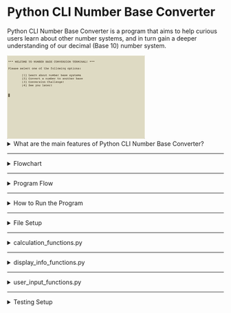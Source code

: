 # Python CLI Number Base Converter

<!-- INTRO SECTION -->
Python CLI Number Base Converter is a program that aims to help curious users learn about other number systems, and in turn gain a deeper understanding of our decimal (Base 10) number system. 

<img alt='terminal program walkthrough' src=./Images/BaseConverterGif.gif style='max-height: 200px'>

<!-- MAIN FEATURES -->

<details>

<summary>What are the main features of Python CLI Number Base Converter?</summary><br>

Users can choose from three main features of the program:

<img alt='terminal tutorial walkthrough' src=./Images/BaseExplanationGif.gif style='max-height: 200px'><br>
<text>
  Select and view various tuturials about numbers systems and the most common ones
</text><br><hr>
<img alt='terminal program walkthrough' src=./Images/BaseConverterGif.gif style='max-height: 200px'><br>
<text>
  Choose a number base and the program calculates any number into that base, with a detailed breakdown of the conversion
</text><br><hr>
<img alt='terminal program walkthrough' src=./Images/BaseChallengeGif.gif style='max-height: 200px'><br>
<text>
  Take a challenge where they select a number base, receive a random number in that base, and then attempt to convert it into decimal
</text><br>

</details>
<hr>

<!-- FLOWCHART -->

<details>
  
<summary>Flowchart</summary><br>
<img alt="App Flowchart" src =./Images/Base_Conversion_Flowchart.png >
  </details>
<hr>

<!-- PROGRAM FLOW -->

<details>
<summary>Program Flow</summary><br>
After running main.py, a user enters into the main program loop. The beginning of the loop will present them with four options:

<!-- PROGRAM FLOW OPTION 1 -->
<details style="padding-left: 20px">
<summary>1. View number base system text tutorials</summary>
User enters a loop with the option to select from a list of tutorials or return to the main menu. If a user selects one of the tutorials, that tutorial will be printed to the screen. The user is prompted to press 'enter' to return to the tutorial option menu. A user may continue to select and view from the list of tutorials until they choose the last option to return to the main menu.
<hr>
</details>

<!-- PROGRAM FLOW OPTION 2 -->
<details style="padding-left: 20px">
<summary>2. Program converts a chosen number from decimal to another system</summary>
User is given 2 options at the conversion menu:
<ul>
  <li>Select a number base in which to convert a number</li>
  <li>Return to main menu</li>
</ul>
If the user selects the first option, they are prompted to enter a number from 2 - 16 which will be the base to convert to. Users are then prompted to enter a number they wish to convert. The program will print incrementing numbers with equal value in both decimal and the chosen base number systems. Depending on the value of the number, these printed numbers will increment in greater intervals, so the program does not take more than five seconds to print the ascending values. The program will pause once the selected number is reached.

Here users have three options:
<ul>
  <li>Return to the main menu</li>
  <li>Return to the conversion menu and select another base and number</li>
  <li>Print a detailed breakdown of the digits and place values in the converted number. At this point, users can choose to return to either the conversion menu or the main menu
</ul>
<hr>
</details>

<!-- PROGRAM FLOW OPTION 3 -->
<details style="padding-left: 20px">
  <summary>3.User attempt to convert a random number from one base to decimal</summary>
  User enters the challenge loop. Here they have three options:
  <ul>
    <li>Return to main menu</li>
    <li>
      View their scores. This will print the number of correct responses, total responses, and percentage correct for each of the bases from 2 through 16, along with the number of total responses.
    </li>
    <li>
      Select a base to convert from. A random number is then printed and the program awaits the users response to convert that number from the selected base to decimal. The random number is selected from a higher range of numbers if the user has taken many challenges and responded correctly. After the user enter the response, they will be informed whether or not the answered correctly and receive a detailed breakdown of the number in the base that was selected. User scores are then updated and the user has the option to reenter the challenge loop or return to the main screen. 
    </li>
  </ul>
	<hr>
</details>

<!-- PROGRAM FLOW OPTION 4 -->
<details style="padding-left: 20px">
  <summary>4.Exit the loop and close the program</summary>
  Exit the program
</details>
</details>
<hr>

<!-- HOW TO RUN THE PROGRAM -->

<details>
<summary>How to Run the Program</summary><br>
In order to use Python CLI Number Base Converter, you will need to fork and clone this repository. Once you have done so, navigate to the root folder of the cloned directory and run the command 'python main.py'. This will start the program and enter the user into the main program loop.

As an alternative, you may also open the following Python Sandbox to run and edit the code.

<a href='https://pythonsandbox.dev/mbfgxoewl0ez'>Python CLI Number Base Converter sandbox</a>
</details>
<hr>

<!-- FILE SETUP -->
<details>
<summary>File Setup</summary>
<br>

<text>[1] main.py</text><br>
<em>-contains the main program loop</em><br>

<text>[2] calculation_functions.py</text><br>
<em>-contains functions that calculate number conversions and place values in number systems contains functions that calculate user scores and difficulty levels</em><br>

<text>[3] display_info_functions.py</text><br>
<em>-contains functions that interpolate values and files to be printed</em><br>

<text>[4] user_input_functions.py</text><br>
<em>-contains functions that handle user inputs and verify that they are valid</em><br>

<text>[5] prompts.py</text><br>
<em>-contains strings, often multiline, that will printed during the program, such as a list of menu options</em><br>

<text>[6] user_scores.json</text><br>
<em>-JSON file that contains all of the user's scores on the challenge section
potential for reconfiguration to store multiple users in the future</em><br>

<text>[7] Text_Files</text><br>
<em>-contains .txt files that are tutorials explaining number systems</em><br>

</details>
<hr>

<!-- CALCULATION FUNCTIONS -->

<details>
<summary>calculation_functions.py</summary><br>
<b>determine_place_values(num, num_system)</b><br>
<em>num = </em><text>Integer : number to convert</text><br>
<em>num_system = </em><text>Integer : number system base selected</text><br>
<em>returns - </em><text>Array of Integers : List of place values not greater than the number to convert, sorted from greatest to least</text><br>

<br>

<b>num_to_new_base(num, list_place_val)</b><br>
<em>num = </em><text>Integer : number to convert</text><br>
<em>list_place_val = </em><text>Array of Integers : number system base selected</text><br>
<em>returns - </em><text>String : Representation of number converted to new base less than ten</text><br>
<br>
<b>digit_greater_than_nine(num)</b><br>
<em>num = </em><text>Integer : number in range of 10 and 15</text><br>
<em>returns - </em><text>String : letter in range of 'A' and 'F'</text><br>

<br>

<b>num_to_new_base_greater_than_ten(num, list_place_val)</b><br>
<em>num = </em><text>Integer : number to convert</text><br>
<em>list_place_val = </em><text>Array of Integers : number system base selected</text><br>
<em>returns - </em><text>String : Representation of number converted to new base less than is greater than ten serves same purpose as num_to_new_base, but using number bases that including alpha characters</text><br>

<br>

<b>update_scores(scores, num_of_base, correct_bool)</b><br>
<em>scores = </em><text>Dictionary : user's scores for each base</text><br>
<em>num_of_base = </em><text>Integer : number of base being converted</text><br>
<em>correct_bool = </em><text>Boolean : True if challenge answered correctly, otherwise False</text><br>
<em>returns - </em><text>Dictionary: updated user score dictionary</text><br>

<br>

<b>difficulty_level(num_correct, num_answered)</b><br>
<em>num_correct = </em><text>Integer : number of correct scores in total</text><br>
<em>num_answered = </em><text>Integer : number of responses in total</text><br>
<em>returns - </em><text>2 Integers : Low and high limits of challenge random numbers</text><br>
</details>

<hr>

<!-- DISPLAY INFO FUNCTIONS -->

<details>
<summary>display_info_functions.py</summary><br>
<b>print_txt_file(a_file)</b><br>
<em>a_file = </em><text>String : txt file open and read</text><br>
<em>returns - </em><text> 0 (not used) : prints txt file</text><br>

<br>

<b>detailed_breakdown(arr_place_val, num_as_string, base, num)</b><br>
<em>arr_place_val = </em><text>Array of  Strings: descending array of place values in given base, with each element as a string</text><br>
<em>num_as_string = </em><text>String : Representation of number in a base other than Base10</text><br>
<em>base = </em><text>Integer : selected base other than 10</text><br>
<em>num = </em><text>Integer : number in base 10</text><br>
<em>returns - </em><text>0 (not used) : prints count of digits by place count and breakdown of conversion</text><br>

<br>

<b>display_user_stats(scores_dict)</b><br>
<em>scores_dict = </em><text>Dictionary : user scores</text><br>
<em>returns - </em><text>Nothing : prints all user scores by base</text><br>
</details>

<hr>

<!-- USER INPUT FUNCTIONS -->

<details>
<summary>user_input_functions.py</summary><br>
<b>menu_selection(prompt, arr_of_nums_as_strings)</b><br>
<em>prompt = </em><text>String : txt file open and read</text><br>
<em>arr_of_nums_as_strings = </em><text>Array of Strings : list of acceptable menu option</text><br>
<em>returns - </em><text> Integer : runs user through loop until a valid number is input, then returns that number as integer</text><br>

<br>
<b>accept_number(prompt)</b><br>
<em>prompt = </em><text>String : txt file open and read</text><br>
<em>arr_of_nums_as_strings = </em><text>Array of Strings : list of acceptable menu choice numbers</text><br>
<em>returns - </em><text> Integer : runs user through loop until valid menu option is selected, then returns choice as integer</text><br>

<br>

<b>accept_base(prompt)</b><br>
<em>prompt = </em><text>String : txt file open and read</text><br>
<em>returns - </em><text> Integer : runs user through loop until a number between 2 and 16 (base) is input, then returns that number as integer</text><br>
</details>

<hr>

<!-- TESTING SETUP -->

<details>
<summary>Testing Setup</summary>
Unit tests are run in the 'test_calculations.py' file through unittest.
</details>

